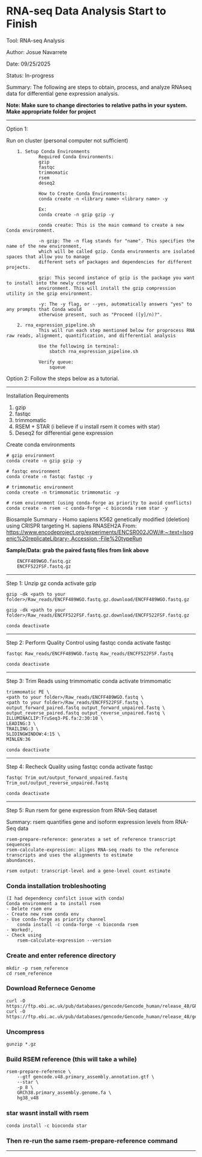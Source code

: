 # RNA-seq Data Analysis Start to Finish

Tool: RNA-seq Analysis

Author: Josue Navarrete

Date: 09/25/2025

Status: In-progress

Summary: The following are steps to obtain, process, and analyze RNAseq data for differential gene expression analysis. 

**Note:
Make sure to change directories to relative paths in your system. Make appropriate folder for project**

_________________________________________________________________________________________________________________________________________________________

Option 1:

Run on cluster (personal computer not sufficient) 

        1. Setup Conda Environments
                Required Conda Environments:
                gzip
                fastqc
                trimmomatic
                rsem
                deseq2

                How to Create Conda Environments:
                conda create -n <library name> <library name> -y 
                
                Ex:
                conda create -n gzip gzip -y
                
                conda create: This is the main command to create a new Conda environment. 
                
                -n gzip: The -n flag stands for "name". This specifies the name of the new environment, 
                which will be called gzip. Conda environments are isolated spaces that allow you to manage 
                different sets of packages and dependencies for different projects.
                
                gzip: This second instance of gzip is the package you want to install into the newly created 
                environment. This will install the gzip compression utility in the gzip environment.
                
                -y: The -y flag, or --yes, automatically answers "yes" to any prompts that Conda would 
                otherwise present, such as "Proceed ([y]/n)?". 
        
        2. rna_expression_pipeline.sh 
                This will run each step mentioned below for proprocess RNA raw reads, alignment, quantification, and differential analysis

                Use the following in terminal:
                    sbatch rna_expression_pipeline.sh

                Verify queue:
                    squeue


Option 2:
Follow the steps below as a tutorial.

_________________________________________________________________________________________________________________________________________________________

Installation Requirements
1. gzip
2. fastqc 
3. trimmomatic 
4. RSEM + STAR (i believe if u install rsem it comes with star)
5. Deseq2 for differential gene expression


Create conda environments 
``` 
# gzip environment
conda create -n gzip gzip -y

# fastqc environment
conda create -n fastqc fastqc -y

# trimmomatic environment
conda create -n trimmomatic trimmomatic -y

# rsem environment (using conda-forge as priority to avoid conflicts)
conda create -n rsem -c conda-forge -c bioconda rsem star -y
```

Biosample Summary - Homo sapiens K562 genetically modified (deletion) using CRISPR targeting H. sapiens RNASEH2A
From: 
https://www.encodeproject.org/experiments/ENCSR002JOW/#:~:text=Isogenic%20replicateLibrary-,Accession,-File%20typeRun
<br/>

**Sample/Data: grab the paired fastq files from link above**
        
        ENCFF489WGO.fastq.gz
        ENCFF522FSF.fastq.gz


-----------------------------------------------------------------------------
Step 1: Unzip gz 
    conda activate gzip
    
    gzip -dk <path to your folder>/Raw_reads/ENCFF489WGO.fastq.gz.download/ENCFF489WGO.fastq.gz

    gzip -dk <path to your folder>/Raw_reads/ENCFF522FSF.fastq.gz.download/ENCFF522FSF.fastq.gz 

    conda deactivate
-----------------------------------------------------------------------------
Step 2: Perform Quality Control using fastqc
    conda activate fastqc

    fastqc Raw_reads/ENCFF489WGO.fastq Raw_reads/ENCFF522FSF.fastq

    conda deactivate 
-----------------------------------------------------------------------------
Step 3: Trim Reads using trimmomatic
    conda activate trimmomatic

    trimmomatic PE \
    <path to your folder>/Raw_reads/ENCFF489WGO.fastq \
    <path to your folder>/Raw_reads/ENCFF522FSF.fastq \
    output_forward_paired.fastq output_forward_unpaired.fastq \
    output_reverse_paired.fastq output_reverse_unpaired.fastq \
    ILLUMINACLIP:TruSeq3-PE.fa:2:30:10 \
    LEADING:3 \
    TRAILING:3 \
    SLIDINGWINDOW:4:15 \
    MINLEN:36

    conda deactivate
-----------------------------------------------------------------------------
Step 4: Recheck Quality using fastqc 
    conda activate fastqc

    fastqc Trim_out/output_forward_unpaired.fastq Trim_out/output_reverse_unpaired.fastq

    conda deactivate 
-----------------------------------------------------------------------------
Step 5: Run rsem for gene expression from RNA-Seq dataset

Summary:
    rsem quantifies gene and isoform expression levels from RNA-Seq data 

    rsem-prepare-reference: generates a set of reference transcript sequences 
    rsem-calculate-expression: aligns RNA-seq reads to the reference transcripts and uses the alignments to estimate
    abundances.

    rsem output: transcript-level and a gene-level count estimate


### Conda installation trobleshooting
    (I had dependency confilct issue with conda)
    Conda environment a to install rsem
    - Delete rsem env 
    - Create new rsem conda env 
    - Use conda-forge as priority channel
        conda install -c conda-forge -c bioconda rsem
    - Worked!, 
    - Check using 
        rsem-calculate-expression --version

### Create and enter reference directory
    mkdir -p rsem_reference
    cd rsem_reference

### Download Refernece Genome
    curl -O https://ftp.ebi.ac.uk/pub/databases/gencode/Gencode_human/release_48/GRCh38.primary_assembly.genome.fa.gz
    curl -O https://ftp.ebi.ac.uk/pub/databases/gencode/Gencode_human/release_48/gencode.v48.primary_assembly.annotation.gtf.gz

### Uncompress
    gunzip *.gz

### Build RSEM reference (this will take a while)
```
rsem-prepare-reference \
    --gtf gencode.v48.primary_assembly.annotation.gtf \
    --star \
    -p 8 \
    GRCh38.primary_assembly.genome.fa \
    hg38_v48
```
### star wasnt install with rsem
```
conda install -c bioconda star
```
### Then re-run the same rsem-prepare-reference command

-----------------------------------------------------------------------------

